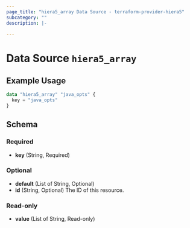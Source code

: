 ```yaml
---
page_title: "hiera5_array Data Source - terraform-provider-hiera5"
subcategory: ""
description: |-
  
---
```


# Data Source `hiera5_array`



## Example Usage

```terraform
data "hiera5_array" "java_opts" {
  key = "java_opts"
}
```

## Schema

### Required

- **key** (String, Required)

### Optional

- **default** (List of String, Optional)
- **id** (String, Optional) The ID of this resource.

### Read-only

- **value** (List of String, Read-only)


